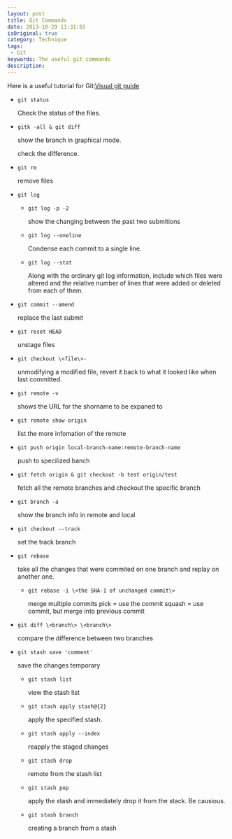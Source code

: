 ```yaml
---
layout: post
title: Git Commands 
date: 2013-10-29 11:31:03
isOriginal: true
category: Technique 
tags:
 - Git 
keywords: The useful git commands 
description: 
---
```


Here is a useful tutorial for Git:[Visual git guide][1]

* `git status` 

    Check the status of the files. 

* `gitk -all & git diff` 

    show the branch in graphical mode.

    check the difference.

* `git rm`

    remove files
    
* `git log`

    * `git log -p -2`

        show the changing between the past two submitions

    * `git log --oneline`

        Condense each commit to a single line. 

    * `git log --stat`

        Along with the ordinary git log information, include which files were altered and the relative number of lines that were added or deleted from each of them.

* `git commit --amend`

    replace the last submit

* `git reset HEAD` 

    unstage files

* `git checkout \<file\>-` 

    unmodifying a modified file, revert it back to what it looked like when last committed.

* `git remote -v`

    shows the URL for the shorname to be expaned to

* `git remote show origin`

    list the more infomation of the remote

* `git push origin local-branch-name:remote-branch-name`

    push to specilized banch 
    
* `git fetch origin & git checkout -b test origin/test`

    fetch all the remote branches and checkout the specific branch

* `git branch -a`

    show the branch info in remote and local

* `git checkout --track` 

    set the track branch  

* `git rebase` 

    take all the changes that were commited on one branch and replay on another one.

   * `git rebase -i \<the SHA-1 of unchanged commit\>`

      merge multiple commits
      pick = use the commit
      squash = use commit, but merge into previous commit

* `git diff \<branch\> \<branch\>`
    
    compare the difference between two branches

* `git stash save 'comment'`

    save the changes temporary

    * `git stash list`
        
        view the stash list

    * `git stash apply stash@{2}`

        apply the specified stash.    

    * `git stash apply --index`

        reapply the staged changes

    * `git stash drop` 

        remote from the stash list

    * `git stash pop`

        apply the stash and immediately drop it from the stack. Be causious.

    * `git stash branch`

        creating a branch from a stash

[1]:http://marklodato.github.io/visual-git-guide/index-en.html#reset
